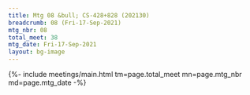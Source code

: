 ```yaml
---
title: Mtg 08 &bull; CS-428+828 (202130)
breadcrumb: 08 (Fri-17-Sep-2021)
mtg_nbr: 08
total_meet: 38
mtg_date: Fri-17-Sep-2021
layout: bg-image
---
```


{%- include meetings/main.html
    tm=page.total_meet
    mn=page.mtg_nbr
    md=page.mtg_date
-%}
